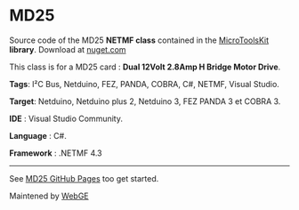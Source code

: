 MD25
====

Source code of the MD25 <strong>NETMF class</strong> contained in the <a href="https://www.nuget.org/packages/WEBGE.Microtoolskit/" target="_blank">MicroToolsKit</a> <strong>library</strong>. Download at <a href="https://www.nuget.org" target="_blank">nuget.com</a>

This class is for a MD25 card : <strong>Dual 12Volt 2.8Amp H Bridge Motor Drive</strong>.


<strong>Tags</strong>: I²C Bus, Netduino, FEZ, PANDA, COBRA, C#, NETMF, Visual Studio.

<strong>Target</strong>: Netduino, Netduino plus 2, Netduino 3, FEZ PANDA 3 et COBRA 3.

<strong>IDE</strong> : Visual Studio Community.

<strong>Language</strong> : C#.

<strong>Framework</strong> : .NETMF 4.3

<hr>
See <a href="http://webge.github.io/MD25/" target="_blank">MD25 GitHub Pages</a> too get started.

Maintened by <a href="mailto:philippemariano@gmail.com">WebGE</a>
